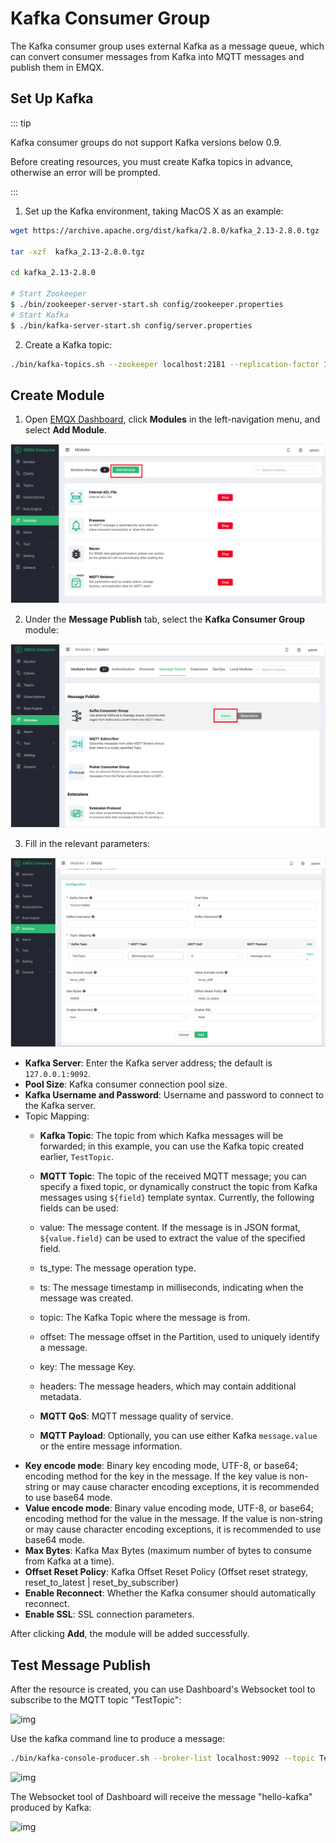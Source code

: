 # Kafka Consumer Group

The Kafka consumer group uses external Kafka as a message queue, which can convert consumer messages from Kafka into MQTT messages and publish them in EMQX.

## Set Up Kafka

::: tip

Kafka consumer groups do not support Kafka versions below 0.9.

Before creating resources, you must create Kafka topics in advance, otherwise an error will be prompted.

:::

1. Set up the Kafka environment, taking MacOS X as an example:

```bash
wget https://archive.apache.org/dist/kafka/2.8.0/kafka_2.13-2.8.0.tgz

tar -xzf  kafka_2.13-2.8.0.tgz

cd kafka_2.13-2.8.0

# Start Zookeeper
$ ./bin/zookeeper-server-start.sh config/zookeeper.properties
# Start Kafka
$ ./bin/kafka-server-start.sh config/server.properties
```

2. Create a Kafka topic:

```bash
./bin/kafka-topics.sh --zookeeper localhost:2181 --replication-factor 1 --partitions 1 --topic testTopic --create
```

## Create Module

1. Open [EMQX Dashboard](http://127.0.0.1:18083/#/modules), click **Modules** in the left-navigation menu, and select **Add Module**.

<img src="./assets/modules.png" alt="img" style="zoom:67%;" />

2. Under the **Message Publish** tab, select the **Kafka Consumer Group** module:

<img src="./assets/kafka_consumer2.png" alt="img" style="zoom:67%;" />

3. Fill in the relevant parameters:

<img src="./assets/kafka_consumer3.png" style="zoom:67%;" />

- **Kafka Server**: Enter the Kafka server address; the default is `127.0.0.1:9092`.
- **Pool Size**: Kafka consumer connection pool size.
- **Kafka Username and Password**: Username and password to connect to the Kafka server.
- Topic Mapping:
  - **Kafka Topic**: The topic from which Kafka messages will be forwarded; in this example, you can use the Kafka topic created earlier, `TestTopic`.
  - **MQTT Topic**: The topic of the received MQTT message; you can specify a fixed topic, or dynamically construct the topic from Kafka messages using `${field}` template syntax. Currently, the following fields can be used:

  - value: The message content. If the message is in JSON format, 	`${value.field}` can be used to extract the value of the specified field.
  - ts_type: The message operation type. 
  - ts: The message timestamp in milliseconds, indicating when the message was created.
  - topic: The Kafka Topic where the message is from.
  - offset: The message offset in the Partition, used to uniquely identify a message.
  - key: The message Key.
  - headers: The message headers, which may contain additional metadata.
  - **MQTT QoS**: MQTT message quality of service.
  - **MQTT Payload**: Optionally, you can use either Kafka `message.value` or the entire message information.
- **Key encode mode**: Binary key encoding mode, UTF-8, or base64; encoding method for the key in the message. If the key value is non-string or may cause character encoding exceptions, it is recommended to use base64 mode.
- **Value encode mode**: Binary value encoding mode, UTF-8, or base64; encoding method for the value in the message. If the value is non-string or may cause character encoding exceptions, it is recommended to use base64 mode.
- **Max Bytes**: Kafka Max Bytes (maximum number of bytes to consume from Kafka at a time).
- **Offset Reset Policy**: Kafka Offset Reset Policy (Offset reset strategy, reset_to_latest | reset_by_subscriber)
- **Enable Reconnect**: Whether the Kafka consumer should automatically reconnect.
- **Enable SSL**: SSL connection parameters.

After clicking **Add**, the module will be added successfully.

## Test Message Publish

After the resource is created, you can use Dashboard's Websocket tool to subscribe to the MQTT topic "TestTopic":

![img](./assets/kafka_consumer5.png)

Use the kafka command line to produce a message:

```bash
./bin/kafka-console-producer.sh --broker-list localhost:9092 --topic TestTopic
```

![img](./assets/kafka_consumer6.png)

The Websocket tool of Dashboard will receive the message "hello-kafka" produced by Kafka:

![img](./assets/kafka_consumer7.png)
